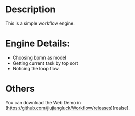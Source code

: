 # Description

This is a simple workflow engine.

# Engine Details:

- Choosing bpmn as model
- Getting current task by top sort
- Noticing the loop flow.

# Others

You can download the Web Demo in (https://github.com/jiujiangluck/Workflow/releases)[realse].


